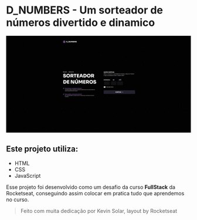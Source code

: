 # D_NUMBERS - Um sorteador de números divertido e dinamico

![project print](https://raw.githubusercontent.com/kevinsolar/Sorteador/refs/heads/main/screenshot.jpeg)

## Este projeto utiliza:

* HTML
* CSS
* JavaScript

Esse projeto foi desenvolvido como um desafio da curso **FullStack** da Rocketseat, conseguindo assim colocar em pratica tudo que aprendemos no curso.

> Feito com muita dedicação por Kevin Solar, layout by Rocketseat
